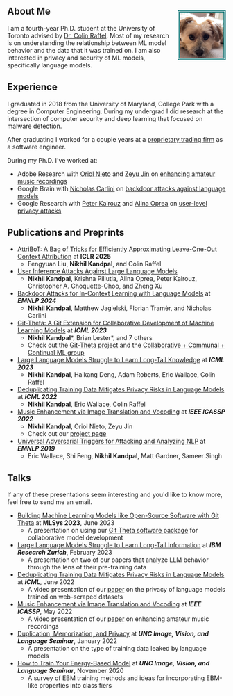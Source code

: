## About Me <img src="assets/Kody Test.jpg" style="border:5px double #157878; float:right; max-width:20%; margin-left:2%; margin-top:2%">

I am a fourth-year Ph.D. student at the University of Toronto advised by [Dr. Colin Raffel](https://colinraffel.com/).  Most of my research is on understanding the relationship between ML model behavior and the data that it was trained on. I am also interested in privacy and security of ML models, specifically language models.

## Experience

I graduated in 2018 from the University of Maryland, College Park with a degree in Computer Engineering. During my undergrad I did research at the intersection of computer security and deep learning that focused on malware detection.

After graduating I worked for a couple years at a [proprietary trading firm](https://sig.com) as a software engineer. 

During my Ph.D. I've worked at:
* Adobe Research with [Oriol Nieto](https://www.urinieto.com/about/) and [Zeyu Jin](https://research.adobe.com/person/zeyu-jin/) on [enhancing amateur music recordings](music-enhancement.md)
* Google Brain with [Nicholas Carlini](https://nicholas.carlini.com) on [backdoor attacks against language models](https://arxiv.org/abs/2307.14692)
* Google Research with [Peter Kairouz](https://kairouzp.github.io) and [Alina Oprea](https://www.ccs.neu.edu/home/alina/) on [user-level privacy attacks](https://arxiv.org/abs/2310.09266)



## Publications and Preprints
* [AttriBoT: A Bag of Tricks for Efficiently Approximating Leave-One-Out Context Attribution](https://arxiv.org/abs/2411.15102) at **ICLR 2025**
    * Fengyuan Liu, **Nikhil Kandpal**, and Colin Raffel
* [User Inference Attacks Against Large Language Models](https://arxiv.org/abs/2310.09266)
    * **Nikhil Kandpal**, Krishna Pillutla, Alina Oprea, Peter Kairouz, Christopher A. Choquette-Choo, and Zheng Xu
* [Backdoor Attacks for In-Context Learning with Language Models](https://arxiv.org/abs/2307.14692) at ***EMNLP 2024***
    * **Nikhil Kandpal**, Matthew Jagielski, Florian Tramèr, and Nicholas Carlini
* [Git-Theta: A Git Extension for Collaborative Development of Machine Learning Models](https://arxiv.org/abs/2306.04529) at ***ICML 2023***
    * **Nikhil Kandpal**\*, Brian Lester*, and 7 others
    * Check out the [Git-Theta project](https://github.com/r-three/git-theta
) and the [Collaborative + Communal + Continual ML group](https://bit.ly/cccml-community
)
* [Large Language Models Struggle to Learn Long-Tail Knowledge](https://arxiv.org/abs/2211.08411) at ***ICML 2023***
    * **Nikhil Kandpal**, Haikang Deng, Adam Roberts, Eric Wallace, Colin Raffel 
* [Deduplicating Training Data Mitigates Privacy Risks in Language Models](https://arxiv.org/abs/2202.06539) at ***ICML 2022***
    * **Nikhil Kandpal**, Eric Wallace, Colin Raffel
* [Music Enhancement via Image Translation and Vocoding](https://arxiv.org/abs/2204.13289) at ***IEEE ICASSP 2022***
    * **Nikhil Kandpal**, Oriol Nieto, Zeyu Jin
    * Check out our [project page](music-enhancement.md)
* [Universal Adversarial Triggers for Attacking and Analyzing NLP](https://arxiv.org/abs/1908.07125) at ***EMNLP 2019***
    * Eric Wallace, Shi Feng, **Nikhil Kandpal**, Matt Gardner, Sameer Singh

## Talks

If any of these presentations seem interesting and you'd like to know more, feel free to send me an email.
* [Building Machine Learning Models like Open-Source Software with Git Theta](assets/git_theta_slides.pdf) at **MLSys 2023**, June 2023
    * A presentation on using our [Git Theta software package](https://github.com/r-three/git-theta) for collaborative model development
* [Large Language Models Struggle to Learn Long-Tail Information](assets/long_tail_slides.pdf) at ***IBM Research Zurich***, February 2023
    * A presentation on two of our papers that analyze LLM behavior through the lens of their pre-training data
* [Deduplicating Training Data Mitigates Privacy Risks in Language Models](https://slideslive.com/38983424) at ***ICML***, June 2022
    * A video presentation of our [paper](https://arxiv.org/abs/2202.06539) on the privacy of language models trained on web-scraped datasets
* [Music Enhancement via Image Translation and Vocoding](https://youtu.be/K3C__kpr7M8) at ***IEEE ICASSP***, May 2022
    * A video presentation of our [paper](https://arxiv.org/abs/2204.13289) on enhancing amateur music recordings 
* [Duplication, Memorization, and Privacy](assets/memorization_slides.pdf) at ***UNC Image, Vision, and Language Seminar***, January 2022
    * A presentation on the type of training data leaked by language models
* [How to Train Your Energy-Based Model](assets/ebm_slides.pdf) at ***UNC Image, Vision, and Language Seminar***, November 2020
    * A survey of EBM training methods and ideas for incorporating EBM-like properties into classifiers

